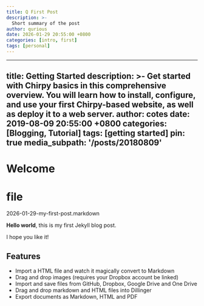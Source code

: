```yaml
---
title: Q First Post
description: >-
  Short summary of the post
author: qurious
date: 2026-01-29 20:55:00 +0800
categories: [intro, first]
tags: [personal]
---
```


---
title: Getting Started
description: >-
  Get started with Chirpy basics in this comprehensive overview.
  You will learn how to install, configure, and use your first Chirpy-based website, as well as deploy it to a web server.
author: cotes
date: 2019-08-09 20:55:00 +0800
categories: [Blogging, Tutorial]
tags: [getting started]
pin: true
media_subpath: '/posts/20180809'
---

# Welcome

# file
2026-01-29-my-first-post.markdown

**Hello world**, this is my first Jekyll blog post.

I hope you like it!

## Features

- Import a HTML file and watch it magically convert to Markdown
- Drag and drop images (requires your Dropbox account be linked)
- Import and save files from GitHub, Dropbox, Google Drive and One Drive
- Drag and drop markdown and HTML files into Dillinger
- Export documents as Markdown, HTML and PDF
